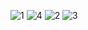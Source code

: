 ![1](https://github.com/abdelrahmanShabaan/Flask_framework_Mongodb_CRUD/assets/48605080/501d8cb3-cabe-4955-82e4-77ce15fae62d)
![4](https://github.com/abdelrahmanShabaan/Flask_framework_Mongodb_CRUD/assets/48605080/4dacc4cb-c5da-4731-8942-1643f72fe4d2)
![2](https://github.com/abdelrahmanShabaan/Flask_framework_Mongodb_CRUD/assets/48605080/b6015c5f-8f31-472d-bfc2-882c6a538914)
![3](https://github.com/abdelrahmanShabaan/Flask_framework_Mongodb_CRUD/assets/48605080/3733f2fc-b183-4a6c-b8b2-583e944e29e4)
 
